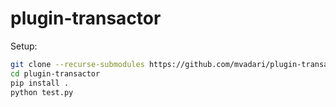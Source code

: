 # plugin-transactor


Setup:

```bash
git clone --recurse-submodules https://github.com/mvadari/plugin-transactor.git
cd plugin-transactor
pip install .
python test.py
```